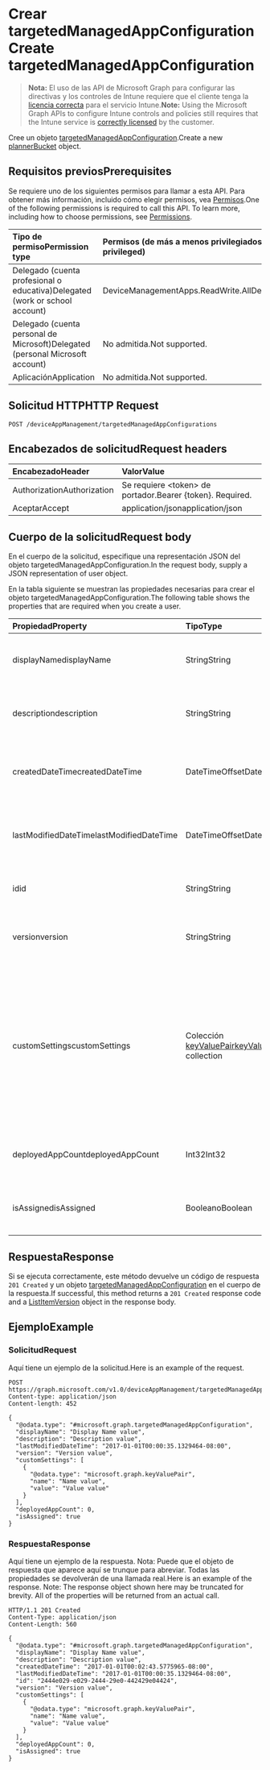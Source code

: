 # <a name="create-targetedmanagedappconfiguration"></a><span data-ttu-id="2d196-101">Crear targetedManagedAppConfiguration</span><span class="sxs-lookup"><span data-stu-id="2d196-101">Create targetedManagedAppConfiguration</span></span>

> <span data-ttu-id="2d196-102">**Nota:** El uso de las API de Microsoft Graph para configurar las directivas y los controles de Intune requiere que el cliente tenga la [licencia correcta](https://go.microsoft.com/fwlink/?linkid=839381) para el servicio Intune.</span><span class="sxs-lookup"><span data-stu-id="2d196-102">**Note:** Using the Microsoft Graph APIs to configure Intune controls and policies still requires that the Intune service is [correctly licensed](https://go.microsoft.com/fwlink/?linkid=839381) by the customer.</span></span>

<span data-ttu-id="2d196-103">Cree un objeto [targetedManagedAppConfiguration](../resources/intune_mam_targetedmanagedappconfiguration.md).</span><span class="sxs-lookup"><span data-stu-id="2d196-103">Create a new [plannerBucket](../resources/intune_mam_targetedmanagedappconfiguration.md) object.</span></span>
## <a name="prerequisites"></a><span data-ttu-id="2d196-104">Requisitos previos</span><span class="sxs-lookup"><span data-stu-id="2d196-104">Prerequisites</span></span>
<span data-ttu-id="2d196-p101">Se requiere uno de los siguientes permisos para llamar a esta API. Para obtener más información, incluido cómo elegir permisos, vea [Permisos](../../../concepts/permissions_reference.md).</span><span class="sxs-lookup"><span data-stu-id="2d196-p101">One of the following permissions is required to call this API. To learn more, including how to choose permissions, see [Permissions](../../../concepts/permissions_reference.md).</span></span>

|<span data-ttu-id="2d196-107">Tipo de permiso</span><span class="sxs-lookup"><span data-stu-id="2d196-107">Permission type</span></span>|<span data-ttu-id="2d196-108">Permisos (de más a menos privilegiados)</span><span class="sxs-lookup"><span data-stu-id="2d196-108">Permissions (from least to most privileged)</span></span>|
|:---|:---|
|<span data-ttu-id="2d196-109">Delegado (cuenta profesional o educativa)</span><span class="sxs-lookup"><span data-stu-id="2d196-109">Delegated (work or school account)</span></span>|<span data-ttu-id="2d196-110">DeviceManagementApps.ReadWrite.All</span><span class="sxs-lookup"><span data-stu-id="2d196-110">DeviceManagementApps.ReadWrite.All</span></span>|
|<span data-ttu-id="2d196-111">Delegado (cuenta personal de Microsoft)</span><span class="sxs-lookup"><span data-stu-id="2d196-111">Delegated (personal Microsoft account)</span></span>|<span data-ttu-id="2d196-112">No admitida.</span><span class="sxs-lookup"><span data-stu-id="2d196-112">Not supported.</span></span>|
|<span data-ttu-id="2d196-113">Aplicación</span><span class="sxs-lookup"><span data-stu-id="2d196-113">Application</span></span>|<span data-ttu-id="2d196-114">No admitida.</span><span class="sxs-lookup"><span data-stu-id="2d196-114">Not supported.</span></span>|

## <a name="http-request"></a><span data-ttu-id="2d196-115">Solicitud HTTP</span><span class="sxs-lookup"><span data-stu-id="2d196-115">HTTP Request</span></span>
<!-- {
  "blockType": "ignored"
}
-->
``` http
POST /deviceAppManagement/targetedManagedAppConfigurations
```

## <a name="request-headers"></a><span data-ttu-id="2d196-116">Encabezados de solicitud</span><span class="sxs-lookup"><span data-stu-id="2d196-116">Request headers</span></span>
|<span data-ttu-id="2d196-117">Encabezado</span><span class="sxs-lookup"><span data-stu-id="2d196-117">Header</span></span>|<span data-ttu-id="2d196-118">Valor</span><span class="sxs-lookup"><span data-stu-id="2d196-118">Value</span></span>|
|:---|:---|
|<span data-ttu-id="2d196-119">Authorization</span><span class="sxs-lookup"><span data-stu-id="2d196-119">Authorization</span></span>|<span data-ttu-id="2d196-120">Se requiere &lt;token&gt; de portador.</span><span class="sxs-lookup"><span data-stu-id="2d196-120">Bearer {token}. Required.</span></span>|
|<span data-ttu-id="2d196-121">Aceptar</span><span class="sxs-lookup"><span data-stu-id="2d196-121">Accept</span></span>|<span data-ttu-id="2d196-122">application/json</span><span class="sxs-lookup"><span data-stu-id="2d196-122">application/json</span></span>|

## <a name="request-body"></a><span data-ttu-id="2d196-123">Cuerpo de la solicitud</span><span class="sxs-lookup"><span data-stu-id="2d196-123">Request body</span></span>
<span data-ttu-id="2d196-124">En el cuerpo de la solicitud, especifique una representación JSON del objeto targetedManagedAppConfiguration.</span><span class="sxs-lookup"><span data-stu-id="2d196-124">In the request body, supply a JSON representation of user object.</span></span>

<span data-ttu-id="2d196-125">En la tabla siguiente se muestran las propiedades necesarias para crear el objeto targetedManagedAppConfiguration.</span><span class="sxs-lookup"><span data-stu-id="2d196-125">The following table shows the properties that are required when you create a user.</span></span>

|<span data-ttu-id="2d196-126">Propiedad</span><span class="sxs-lookup"><span data-stu-id="2d196-126">Property</span></span>|<span data-ttu-id="2d196-127">Tipo</span><span class="sxs-lookup"><span data-stu-id="2d196-127">Type</span></span>|<span data-ttu-id="2d196-128">Descripción</span><span class="sxs-lookup"><span data-stu-id="2d196-128">Description</span></span>|
|:---|:---|:---|
|<span data-ttu-id="2d196-129">displayName</span><span class="sxs-lookup"><span data-stu-id="2d196-129">displayName</span></span>|<span data-ttu-id="2d196-130">String</span><span class="sxs-lookup"><span data-stu-id="2d196-130">String</span></span>|<span data-ttu-id="2d196-131">Nombre para mostrar de la directiva.</span><span class="sxs-lookup"><span data-stu-id="2d196-131">Policy display name.</span></span> <span data-ttu-id="2d196-132">Heredado de [managedAppPolicy](../resources/intune_mam_managedapppolicy.md).</span><span class="sxs-lookup"><span data-stu-id="2d196-132">Inherited from [managedAppPolicy](../resources/intune_mam_managedapppolicy.md)</span></span>|
|<span data-ttu-id="2d196-133">description</span><span class="sxs-lookup"><span data-stu-id="2d196-133">description</span></span>|<span data-ttu-id="2d196-134">String</span><span class="sxs-lookup"><span data-stu-id="2d196-134">String</span></span>|<span data-ttu-id="2d196-135">Descripción de la directiva.</span><span class="sxs-lookup"><span data-stu-id="2d196-135">The policy's description.</span></span> <span data-ttu-id="2d196-136">Heredado de [managedAppPolicy](../resources/intune_mam_managedapppolicy.md).</span><span class="sxs-lookup"><span data-stu-id="2d196-136">Inherited from [managedAppPolicy](../resources/intune_mam_managedapppolicy.md)</span></span>|
|<span data-ttu-id="2d196-137">createdDateTime</span><span class="sxs-lookup"><span data-stu-id="2d196-137">createdDateTime</span></span>|<span data-ttu-id="2d196-138">DateTimeOffset</span><span class="sxs-lookup"><span data-stu-id="2d196-138">DateTimeOffset</span></span>|<span data-ttu-id="2d196-139">Fecha y hora de creación de la directiva.</span><span class="sxs-lookup"><span data-stu-id="2d196-139">The date and time when the page was created.</span></span> <span data-ttu-id="2d196-140">Heredado de [managedAppPolicy](../resources/intune_mam_managedapppolicy.md).</span><span class="sxs-lookup"><span data-stu-id="2d196-140">Inherited from [managedAppPolicy](../resources/intune_mam_managedapppolicy.md)</span></span>|
|<span data-ttu-id="2d196-141">lastModifiedDateTime</span><span class="sxs-lookup"><span data-stu-id="2d196-141">lastModifiedDateTime</span></span>|<span data-ttu-id="2d196-142">DateTimeOffset</span><span class="sxs-lookup"><span data-stu-id="2d196-142">DateTimeOffset</span></span>|<span data-ttu-id="2d196-143">Última vez que se modificó la directiva.</span><span class="sxs-lookup"><span data-stu-id="2d196-143">Last time the policy was modified.</span></span> <span data-ttu-id="2d196-144">Heredado de [managedAppPolicy](../resources/intune_mam_managedapppolicy.md).</span><span class="sxs-lookup"><span data-stu-id="2d196-144">Inherited from [managedAppPolicy](../resources/intune_mam_managedapppolicy.md)</span></span>|
|<span data-ttu-id="2d196-145">id</span><span class="sxs-lookup"><span data-stu-id="2d196-145">id</span></span>|<span data-ttu-id="2d196-146">String</span><span class="sxs-lookup"><span data-stu-id="2d196-146">String</span></span>|<span data-ttu-id="2d196-147">Clave de la entidad.</span><span class="sxs-lookup"><span data-stu-id="2d196-147">Key of the setting.</span></span> <span data-ttu-id="2d196-148">Heredado de [managedAppPolicy](../resources/intune_mam_managedapppolicy.md).</span><span class="sxs-lookup"><span data-stu-id="2d196-148">Inherited from [managedAppPolicy](../resources/intune_mam_managedapppolicy.md)</span></span>|
|<span data-ttu-id="2d196-149">version</span><span class="sxs-lookup"><span data-stu-id="2d196-149">version</span></span>|<span data-ttu-id="2d196-150">String</span><span class="sxs-lookup"><span data-stu-id="2d196-150">String</span></span>|<span data-ttu-id="2d196-151">Versión de la entidad.</span><span class="sxs-lookup"><span data-stu-id="2d196-151">Version of the entity.</span></span> <span data-ttu-id="2d196-152">Heredado de [managedAppPolicy](../resources/intune_mam_managedapppolicy.md).</span><span class="sxs-lookup"><span data-stu-id="2d196-152">Inherited from [managedAppPolicy](../resources/intune_mam_managedapppolicy.md)</span></span>|
|<span data-ttu-id="2d196-153">customSettings</span><span class="sxs-lookup"><span data-stu-id="2d196-153">customSettings</span></span>|<span data-ttu-id="2d196-154">Colección [keyValuePair](../resources/intune_mam_keyvaluepair.md)</span><span class="sxs-lookup"><span data-stu-id="2d196-154">[keyValuePair](../resources/intune_mam_keyvaluepair.md) collection</span></span>|<span data-ttu-id="2d196-155">Un conjunto de pares de clave de cadena y valor de cadena que se va a enviar a las aplicaciones para aquellos usuarios que tienen limitada la configuración, sin modificar por este servicio. Heredado de [managedAppConfiguration](../resources/intune_mam_managedappconfiguration.md)</span><span class="sxs-lookup"><span data-stu-id="2d196-155">A set of string key and string value pairs to be sent to apps for users to whom the configuration is scoped, unalterned by this service Inherited from [managedAppConfiguration](../resources/intune_mam_managedappconfiguration.md)</span></span>|
|<span data-ttu-id="2d196-156">deployedAppCount</span><span class="sxs-lookup"><span data-stu-id="2d196-156">deployedAppCount</span></span>|<span data-ttu-id="2d196-157">Int32</span><span class="sxs-lookup"><span data-stu-id="2d196-157">Int32</span></span>|<span data-ttu-id="2d196-158">Número de aplicaciones en las que se implementará la directiva actual.</span><span class="sxs-lookup"><span data-stu-id="2d196-158">Count of apps to which the current policy is deployed.</span></span>|
|<span data-ttu-id="2d196-159">isAssigned</span><span class="sxs-lookup"><span data-stu-id="2d196-159">isAssigned</span></span>|<span data-ttu-id="2d196-160">Booleano</span><span class="sxs-lookup"><span data-stu-id="2d196-160">Boolean</span></span>|<span data-ttu-id="2d196-161">Indica si la directiva se implementará en los grupos de inclusión.</span><span class="sxs-lookup"><span data-stu-id="2d196-161">Indicates if the policy is deployed to any inclusion groups or not.</span></span>|



## <a name="response"></a><span data-ttu-id="2d196-162">Respuesta</span><span class="sxs-lookup"><span data-stu-id="2d196-162">Response</span></span>
<span data-ttu-id="2d196-163">Si se ejecuta correctamente, este método devuelve un código de respuesta `201 Created` y un objeto [targetedManagedAppConfiguration](../resources/intune_mam_targetedmanagedappconfiguration.md) en el cuerpo de la respuesta.</span><span class="sxs-lookup"><span data-stu-id="2d196-163">If successful, this method returns a `201 Created` response code and a [ListItemVersion](../resources/intune_mam_targetedmanagedappconfiguration.md) object in the response body.</span></span>

## <a name="example"></a><span data-ttu-id="2d196-164">Ejemplo</span><span class="sxs-lookup"><span data-stu-id="2d196-164">Example</span></span>
### <a name="request"></a><span data-ttu-id="2d196-165">Solicitud</span><span class="sxs-lookup"><span data-stu-id="2d196-165">Request</span></span>
<span data-ttu-id="2d196-166">Aquí tiene un ejemplo de la solicitud.</span><span class="sxs-lookup"><span data-stu-id="2d196-166">Here is an example of the request.</span></span>
``` http
POST https://graph.microsoft.com/v1.0/deviceAppManagement/targetedManagedAppConfigurations
Content-type: application/json
Content-length: 452

{
  "@odata.type": "#microsoft.graph.targetedManagedAppConfiguration",
  "displayName": "Display Name value",
  "description": "Description value",
  "lastModifiedDateTime": "2017-01-01T00:00:35.1329464-08:00",
  "version": "Version value",
  "customSettings": [
    {
      "@odata.type": "microsoft.graph.keyValuePair",
      "name": "Name value",
      "value": "Value value"
    }
  ],
  "deployedAppCount": 0,
  "isAssigned": true
}
```

### <a name="response"></a><span data-ttu-id="2d196-167">Respuesta</span><span class="sxs-lookup"><span data-stu-id="2d196-167">Response</span></span>
<span data-ttu-id="2d196-p108">Aquí tiene un ejemplo de la respuesta. Nota: Puede que el objeto de respuesta que aparece aquí se trunque para abreviar. Todas las propiedades se devolverán de una llamada real.</span><span class="sxs-lookup"><span data-stu-id="2d196-p108">Here is an example of the response. Note: The response object shown here may be truncated for brevity. All of the properties will be returned from an actual call.</span></span>
``` http
HTTP/1.1 201 Created
Content-Type: application/json
Content-Length: 560

{
  "@odata.type": "#microsoft.graph.targetedManagedAppConfiguration",
  "displayName": "Display Name value",
  "description": "Description value",
  "createdDateTime": "2017-01-01T00:02:43.5775965-08:00",
  "lastModifiedDateTime": "2017-01-01T00:00:35.1329464-08:00",
  "id": "2444e029-e029-2444-29e0-442429e04424",
  "version": "Version value",
  "customSettings": [
    {
      "@odata.type": "microsoft.graph.keyValuePair",
      "name": "Name value",
      "value": "Value value"
    }
  ],
  "deployedAppCount": 0,
  "isAssigned": true
}
```



